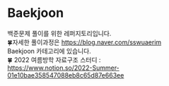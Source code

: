 # Baekjoon
백준문제 풀이를 위한 레퍼지토리입니다. <br>
🍀자세한 풀이과정은 
https://blog.naver.com/sswuaerim <br>
Baekjoon 카테고리에 있습니다. <br>
🍀 2022 여름방학 자료구조 스터디 : <br>
https://www.notion.so/2022-Summer-01e10bae358547088eb8c65d87e663ee
